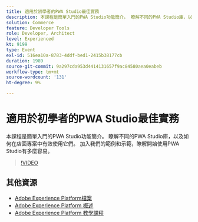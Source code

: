 ```yaml
---
title: 適用於初學者的PWA Studio最佳實務
description: 本課程是簡單入門的PWA Studio功能簡介。 瞭解不同的PWA Studio庫，以及如何在店面專案中有效使用它們。 加入我們的範例和示範，瞭解開始使用PWA Studio有多麼容易。
solution: Commerce
feature: Developer Tools
role: Developer, Architect
level: Experienced
kt: 9199
type: Event
exl-id: 516ea10a-8783-4ddf-bed1-2415b38177cb
duration: 1989
source-git-commit: 9a297cda953d4414131657f9ac84580aea0eabeb
workflow-type: tm+mt
source-wordcount: '131'
ht-degree: 9%

---
```


# 適用於初學者的PWA Studio最佳實務

本課程是簡單入門的PWA Studio功能簡介。
瞭解不同的PWA Studio庫，以及如何在店面專案中有效使用它們。
加入我們的範例和示範，瞭解開始使用PWA Studio有多麼容易。

>[!VIDEO](https://video.tv.adobe.com/v/337764/?quality=12&learn=on&hidetitle=true)

## 其他資源

- [Adobe Experience Platform檔案](https://experienceleague.adobe.com/docs/experience-platform.html)
- [Adobe Experience Platform 概述](https://experienceleague.adobe.com/docs/experience-platform/landing/home.html?lang=zh-Hant)
- [Adobe Experience Platform 教學課程](https://experienceleague.adobe.com/docs/platform-learn/tutorials/overview.html?lang=zh-Hant)
